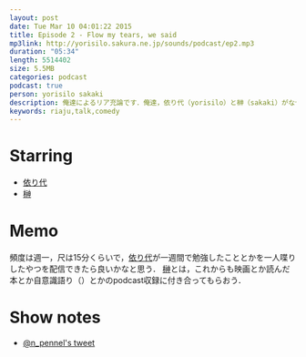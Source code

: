 ```yaml
---
layout: post
date: Tue Mar 10 04:01:22 2015
title: Episode 2 - Flow my tears, we said
mp3link: http://yorisilo.sakura.ne.jp/sounds/podcast/ep2.mp3
duration: "05:34"
length: 5514402
size: 5.5MB
categories: podcast
podcast: true
person: yorisilo sakaki
description: 俺達によるリア充論です．俺達，依り代（yorisilo）と榊（sakaki）がなぜ彼ら（リア充，一般人）と袂を分かつに至ったのかを話しました．一体全体，俺達はどこから目線で世間を眺めているというのか，なんとも，上から目線が鼻につく内容となっております．
keywords: riaju,talk,comedy
---
```

# Starring
- [依り代](http://twitter.com/yorisilo)
- [榊](http://twitter.com/No_Yes_Hey)

# Memo
頻度は週一，尺は15分くらいで，[依り代](http://twitter.com/yorisilo)が一週間で勉強したこととかを一人喋りしたやつを配信できたら良いかなと思う．
[榊](http://twitter.com/No_Yes_Hey)とは，これからも映画とか読んだ本とか自意識語り（）とかのpodcast収録に付き合ってもらおう．


# Show notes
- [@n_pennel's tweet](https://twitter.com/n_pennel/status/562823470787350528)
